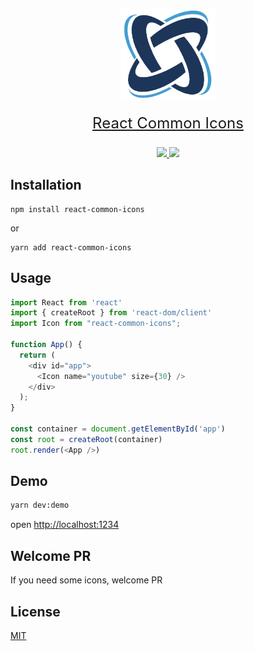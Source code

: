 <p align="center">
  <img src="images/logo.png" align="center" width="150px" />
</p>

<p align="center" style="font-size: 24px">
  <a href="https://react-common-icons.vercel.app" title="React Common Icons">
    React Common Icons
  </a>
</p>

<p align="center">
  <a href="https://github.com/fybchristasker/react-common-icons/actions" title="Build Status">
    <img src="https://therealsujitk-vercel-badge.vercel.app/?app=react-common-icons" />
  </a>
  <a href="https://www.npmjs.com/package/react-common-icons" title="Npm Version">
    <img src="https://img.shields.io/npm/v/react-common-icons.svg?style=flat-square" />
  </a>
</p>

## Installation

```
npm install react-common-icons
```

or

```
yarn add react-common-icons
```

## Usage

```js
import React from 'react'
import { createRoot } from 'react-dom/client'
import Icon from "react-common-icons";

function App() {
  return (
    <div id="app">
      <Icon name="youtube" size={30} />
    </div>
  );
}

const container = document.getElementById('app')
const root = createRoot(container)
root.render(<App />)
```

## Demo

```bash
yarn dev:demo
```
open [http://localhost:1234](http://localhost:1234)


## Welcome PR

If you need some icons, welcome PR
## License

[MIT](https://github.com/ruilisi/react-common-icons/blob/master/LICENSE.md)
